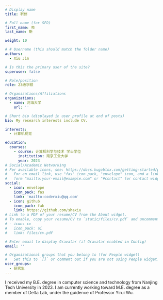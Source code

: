 ```yaml
---
# Display name
title: 靳修

# Full name (for SEO)
first_name: 修
last_name: 靳

weight: 10

# # Username (this should match the folder name)
authors:
  - Xiu Jin

# Is this the primary user of the site?
superuser: false

# Role/position
role: 23级学硕

# Organizations/Affiliations
organizations:
  - name: 河海大学
    url: ''

# Short bio (displayed in user profile at end of posts)
bio: My research interests include CV.

interests:
  - 计算机视觉

education:
  courses:
    - course: 计算机科学与技术 学士学位
      institution: 南京工业大学
      year: 2023
# Social/Academic Networking
# For available icons, see: https://docs.hugoblox.com/getting-started/page-builder/#icons
#   For an email link, use "fas" icon pack, "envelope" icon, and a link in the
#   form "mailto:your-email@example.com" or "#contact" for contact widget.
social:
  - icon: envelope
    icon_pack: fas
    link: 'mailto:coderxiu@qq.com'
  - icon: github
    icon_pack: fab
    link: https://github.com/shaxiu
# Link to a PDF of your resume/CV from the About widget.
# To enable, copy your resume/CV to `static/files/cv.pdf` and uncomment the lines below.
# - icon: cv
#   icon_pack: ai
#   link: files/cv.pdf

# Enter email to display Gravatar (if Gravatar enabled in Config)
email: ''

# Organizational groups that you belong to (for People widget)
#   Set this to `[]` or comment out if you are not using People widget.
user_groups:
  - 研究生
---
```


I received my B.E. degree in computer science and technology from Nanjing Tech University in 2023. I am currently working toward M.E. degree as a member of Delta Lab, under the guidence of Professor Yirui Wu.
